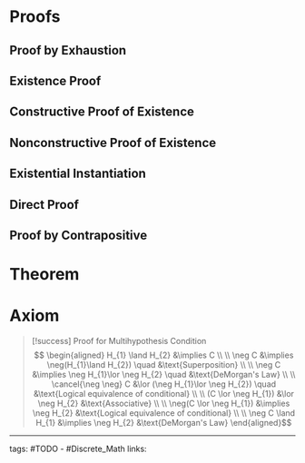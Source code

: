 # Proofs

## Proof by Exhaustion
## Existence Proof
## Constructive Proof of Existence
## Nonconstructive Proof of Existence
## Existential Instantiation
## Direct Proof
## Proof by Contrapositive



# Theorem

# Axiom


>[!success] Proof for Multihypothesis Condition
> $$ \begin{aligned}
H_{1} \land H_{2} &\implies C \\ \\
\neg C &\implies \neg(H_{1}\land H_{2}) \quad &\text{Superposition} \\ \\
\neg C &\implies \neg H_{1}\lor \neg H_{2} \quad &\text{DeMorgan's Law} \\ \\
\cancel{\neg \neg} C &\lor (\neg H_{1}\lor \neg H_{2}) \quad &\text{Logical equivalence of conditional} \\ \\
(C \lor \neg H_{1}) &\lor \neg H_{2} &\text{Associative} \\ \\
\neg(C \lor \neg H_{1}) &\implies \neg H_{2} &\text{Logical equivalence of conditional} \\ \\
\neg C \land H_{1} &\implies \neg H_{2} &\text{DeMorgan's Law}
\end{aligned}$$

---
tags: #TODO - #Discrete_Math 
links:
